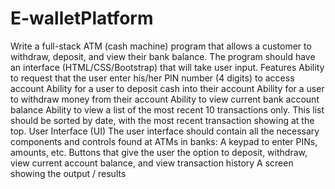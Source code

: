 # E-walletPlatform
Write a full-stack ATM (cash machine) program that allows a customer to withdraw, deposit, and view their bank balance. The program should have an interface (HTML/CSS/Bootstrap) that will take user input.  Features  Ability to request that the user enter his/her PIN number (4 digits) to access account Ability for a user to deposit cash into their account Ability for a user to withdraw money from their account Ability to view current bank account balance Ability to view a list of the most recent 10 transactions only. This list should be sorted by date, with the most recent transaction showing at the top.  User Interface (UI)  The user interface should contain all the necessary components and controls found at ATMs in banks: A keypad to enter PINs, amounts, etc. Buttons that give the user the option to deposit, withdraw, view current account balance, and view transaction history A screen showing the output / results
